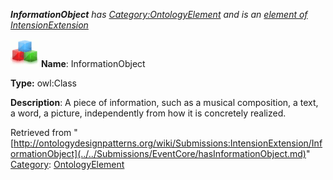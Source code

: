 ___InformationObject__ has [Category:OntologyElement](../../Category/OntologyElement.md "Category:OntologyElement") and is an [element of](../../Property/ElementOf.md "Property:ElementOf") [IntensionExtension](../../Submissions/IntensionExtension.md "Submissions:IntensionExtension")_


  




[![Class](../../images/thumb/2/27/Class.gif/45px-Class.gif)](../../Image/Class.gif.md "Class")
__Name__: InformationObject 


__Type:__ owl:Class 


__Description__: A piece of information, such as a musical composition, a text, a word, a picture, independently from how it is concretely realized. 





Retrieved from "[http://ontologydesignpatterns.org/wiki/Submissions:IntensionExtension/InformationObject](../../Submissions/EventCore/hasInformationObject.md)"
 [Category](http://ontologydesignpatterns.org/wiki/Special:Categories "Special:Categories"): [OntologyElement](../../Category/OntologyElement.md "Category:OntologyElement")